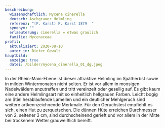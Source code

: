 ```yaml
---
beschreibung:
  wissenschaftlich: Mycena cinerella
  deutsch: Aschgrauer Helmling
  referenz: "(P. Karst) P. Karst 1879  "
  synonym: ""
  erlaeuterung: cinerella = etwas graulich
  familie: Mycenaceae
profil:
  aktualisiert: 2020-08-10
  autor_in: Dieter Gewalt
hauptbild:
  anzeige: true
  datei: /bilder/mycena_cinerella_01_dg.jpeg
---
```

In der Rhein-Main-Ebene ist dieser attraktive Helmling im Spätherbst sowie in milden Wintermonaten nicht selten. Er ist vor allem in moosigen Nadelwäldern anzutreffen und tritt vereinzelt oder gesellig auf. Es gibt kaum eine andere Helmlingsart mit so einheitlich hellgrauen Farben. Leicht bogig am Stiel herablaufende Lamellen und ein deutlicher Mehlgeruch sind weitere artkennzeichnende Merkmale. Für den Geruchstest empfiehlt es sich, einen Hut zu zerquetschen. Die dünnen Hüte erreichen Durchmesser von 2, seltener 3 cm, sind durchscheinend gerieft und vor allem in der Mitte bei trockenem Wetter grauweißlich bereift.